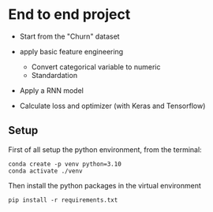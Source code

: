 # End to end project

* Start from the "Churn" dataset
* apply basic feature engineering

  * Convert categorical variable to numeric
  * Standardation
* Apply a RNN model
* Calculate loss and optimizer (with Keras and Tensorflow)


## Setup
First of all setup the python environment, from the terminal:
```
conda create -p venv python=3.10
conda activate ./venv
```

Then install the python packages in the virtual environment
```
pip install -r requirements.txt
```
